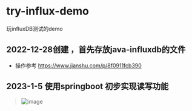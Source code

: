 # try-influx-demo
玩influxDB测试的demo

## 2022-12-28创建 ，首先存放java-influxdb的文件
- 操作参考 https://www.jianshu.com/p/8f0911fcb390

## 2023-1-5 使用springboot 初步实现读写功能
> ![image](https://user-images.githubusercontent.com/121101025/210701088-4166da19-9144-409b-b32a-7787558f22b0.png)
